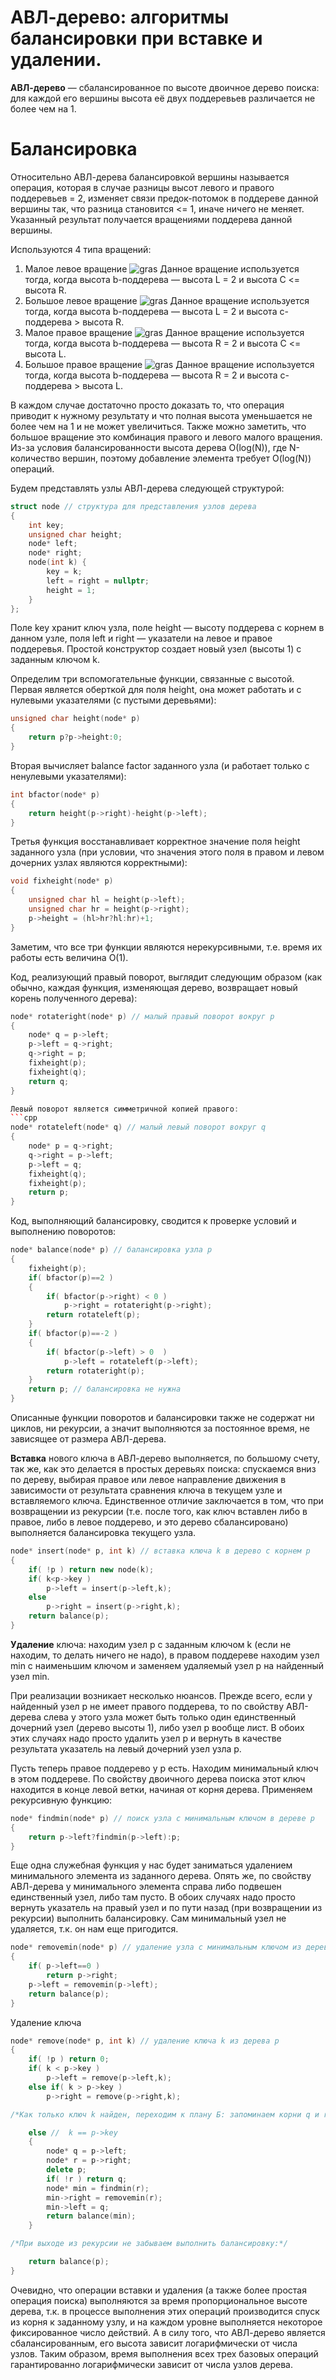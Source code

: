 # АВЛ-дерево: алгоритмы балансировки при вставке и удалении.

**АВЛ-дерево** — сбалансированное по высоте двоичное дерево поиска: для каждой его вершины высота её двух поддеревьев различается не более чем на 1.

# Балансировка

Относительно АВЛ-дерева балансировкой вершины называется операция, которая в случае разницы высот левого и правого поддеревьев = 2, изменяет связи предок-потомок в поддереве данной вершины так, что разница становится <= 1, иначе ничего не меняет. Указанный результат получается вращениями поддерева данной вершины.

Используются 4 типа вращений:
1. Малое левое вращение
![gras](https://upload.wikimedia.org/wikipedia/ru/b/bc/AVL_LR.GIF)
Данное вращение используется тогда, когда высота b-поддерева — высота L = 2 и высота С <= высота R.
2. Большое левое вращение
![gras](https://upload.wikimedia.org/wikipedia/ru/1/16/AVL_BR.GIF)
Данное вращение используется тогда, когда высота b-поддерева — высота L = 2 и высота c-поддерева > высота R.
3. Малое правое вращение
![gras](https://upload.wikimedia.org/wikipedia/ru/e/e8/AVL_LL.GIF)
Данное вращение используется тогда, когда высота b-поддерева — высота R = 2 и высота С <= высота L.
4. Большое правое вращение
![gras](https://upload.wikimedia.org/wikipedia/ru/7/74/AVL_BL.GIF)
Данное вращение используется тогда, когда высота b-поддерева — высота R = 2 и высота c-поддерева > высота L.

В каждом случае достаточно просто доказать то, что операция приводит к нужному результату и что полная высота уменьшается не более чем на 1 и не может увеличиться. Также можно заметить, что большое вращение это комбинация правого и левого малого вращения. Из-за условия балансированности высота дерева О(log(N)), где N- количество вершин, поэтому добавление элемента требует O(log(N)) операций.

Будем представлять узлы АВЛ-дерева следующей структурой:
```cpp
struct node // структура для представления узлов дерева
{
	int key;
	unsigned char height;
	node* left;
	node* right;
	node(int k) {
	    key = k;
	    left = right = nullptr;
	    height = 1;
	}
};
```
Поле key хранит ключ узла, поле height — высоту поддерева с корнем в данном узле, поля left и right — указатели на левое и правое поддеревья. Простой конструктор создает новый узел (высоты 1) с заданным ключом k.

Определим три вспомогательные функции, связанные с высотой. Первая является оберткой для поля height, она может работать и с нулевыми указателями (с пустыми деревьями):
```cpp
unsigned char height(node* p)
{
	return p?p->height:0;
}
```
Вторая вычисляет balance factor заданного узла (и работает только с ненулевыми указателями): 
```cpp
int bfactor(node* p)
{
	return height(p->right)-height(p->left);
}
```
Третья функция восстанавливает корректное значение поля height заданного узла (при условии, что значения этого поля в правом и левом дочерних узлах являются корректными): 
```cpp
void fixheight(node* p)
{
	unsigned char hl = height(p->left);
	unsigned char hr = height(p->right);
	p->height = (hl>hr?hl:hr)+1;
}
```
Заметим, что все три функции являются нерекурсивными, т.е. время их работы есть величина О(1).

Код, реализующий правый поворот, выглядит следующим образом (как обычно, каждая функция, изменяющая дерево, возвращает новый корень полученного дерева): 
```cpp
node* rotateright(node* p) // малый правый поворот вокруг p
{
	node* q = p->left;
	p->left = q->right;
	q->right = p;
	fixheight(p);
	fixheight(q);
	return q;
}

Левый поворот является симметричной копией правого:
```cpp
node* rotateleft(node* q) // малый левый поворот вокруг q
{
	node* p = q->right;
	q->right = p->left;
	p->left = q;
	fixheight(q);
	fixheight(p);
	return p;
}
```
Код, выполняющий балансировку, сводится к проверке условий и выполнению поворотов:
```cpp
node* balance(node* p) // балансировка узла p
{
	fixheight(p);
	if( bfactor(p)==2 )
	{
		if( bfactor(p->right) < 0 )
			p->right = rotateright(p->right);
		return rotateleft(p);
	}
	if( bfactor(p)==-2 )
	{
		if( bfactor(p->left) > 0  )
			p->left = rotateleft(p->left);
		return rotateright(p);
	}
	return p; // балансировка не нужна
}
```
Описанные функции поворотов и балансировки также не содержат ни циклов, ни рекурсии, а значит выполняются за постоянное время, не зависящее от размера АВЛ-дерева.

**Вставка** нового ключа в АВЛ-дерево выполняется, по большому счету, так же, как это делается в простых деревьях поиска: спускаемся вниз по дереву, выбирая правое или левое направление движения в зависимости от результата сравнения ключа в текущем узле и вставляемого ключа. Единственное отличие заключается в том, что при возвращении из рекурсии (т.е. после того, как ключ вставлен либо в правое, либо в левое поддерево, и это дерево сбалансировано) выполняется балансировка текущего узла.
```cpp
node* insert(node* p, int k) // вставка ключа k в дерево с корнем p
{
	if( !p ) return new node(k);
	if( k<p->key )
		p->left = insert(p->left,k);
	else
		p->right = insert(p->right,k);
	return balance(p);
}
```
**Удаление** ключа: находим узел p с заданным ключом k (если не находим, то делать ничего не надо), в правом поддереве находим узел min с наименьшим ключом и заменяем удаляемый узел p на найденный узел min. 

При реализации возникает несколько нюансов. Прежде всего, если у найденный узел p не имеет правого поддерева, то по свойству АВЛ-дерева слева у этого узла может быть только один единственный дочерний узел (дерево высоты 1), либо узел p вообще лист. В обоих этих случаях надо просто удалить узел p и вернуть в качестве результата указатель на левый дочерний узел узла p. 

Пусть теперь правое поддерево у p есть. Находим минимальный ключ в этом поддереве. По свойству двоичного дерева поиска этот ключ находится в конце левой ветки, начиная от корня дерева. Применяем рекурсивную функцию:
```cpp
node* findmin(node* p) // поиск узла с минимальным ключом в дереве p 
{
	return p->left?findmin(p->left):p;
}
```
Еще одна служебная функция у нас будет заниматься удалением минимального элемента из заданного дерева. Опять же, по свойству АВЛ-дерева у минимального элемента справа либо подвешен единственный узел, либо там пусто. В обоих случаях надо просто вернуть указатель на правый узел и по пути назад (при возвращении из рекурсии) выполнить балансировку. Сам минимальный узел не удаляется, т.к. он нам еще пригодится. 
```cpp
node* removemin(node* p) // удаление узла с минимальным ключом из дерева p
{
	if( p->left==0 )
		return p->right;
	p->left = removemin(p->left);
	return balance(p);
}
```
Удаление ключа
```cpp
node* remove(node* p, int k) // удаление ключа k из дерева p
{
	if( !p ) return 0;
	if( k < p->key )
		p->left = remove(p->left,k);
	else if( k > p->key )
		p->right = remove(p->right,k);	

/*Как только ключ k найден, переходим к плану Б: запоминаем корни q и r левого и правого поддеревьев узла p; удаляем узел p; если правое поддерево пустое, то возвращаем указатель на левое поддерево; если правое поддерево не пустое, то находим там минимальный элемент min, потом его извлекаем оттуда, слева к min подвешиваем q, справа — то, что получилось из r, возвращаем min после его балансировки.*/

	else //  k == p->key 
	{
		node* q = p->left;
		node* r = p->right;
		delete p;
		if( !r ) return q;
		node* min = findmin(r);
		min->right = removemin(r);
		min->left = q;
		return balance(min);
	}

/*При выходе из рекурсии не забываем выполнить балансировку:*/

	return balance(p);
}
```
Очевидно, что операции вставки и удаления (а также более простая операция поиска) выполняются за время пропорциональное высоте дерева, т.к. в процессе выполнения этих операций производится спуск из корня к заданному узлу, и на каждом уровне выполняется некоторое фиксированное число действий. А в силу того, что АВЛ-дерево является сбалансированным, его высота зависит логарифмически от числа узлов. Таким образом, время выполнения всех трех базовых операций гарантированно логарифмически зависит от числа узлов дерева. 
